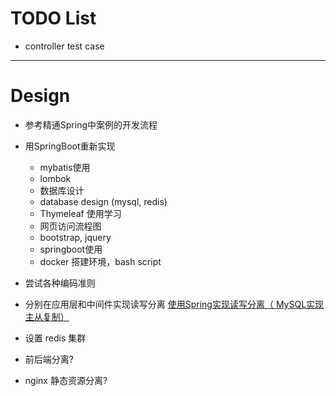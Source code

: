 # TODO List

* controller test case

-----
# Design
* 参考精通Spring中案例的开发流程

* 用SpringBoot重新实现
    * mybatis使用
    * lombok
    * 数据库设计
    * database design (mysql, redis)
    * Thymeleaf 使用学习
    * 网页访问流程图
    * bootstrap, jquery
    * springboot使用
    * docker 搭建环境，bash script
* 尝试各种编码准则
* 分别在应用层和中间件实现读写分离
[使用Spring实现读写分离（ MySQL实现主从复制）](https://blog.csdn.net/jack85986370/article/details/51559232)
* 设置 redis 集群
* 前后端分离?
* nginx 静态资源分离?
